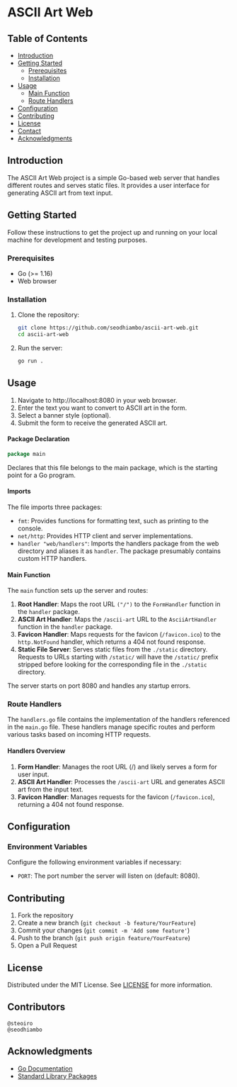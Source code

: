 # ASCII Art Web 

## Table of Contents

- [Introduction](#introduction)
- [Getting Started](#getting-started)
  - [Prerequisites](#prerequisites)
  - [Installation](#installation)
- [Usage](#usage)
  - [Main Function](#main-function)
  - [Route Handlers](#route-handlers)
- [Configuration](#configuration)
- [Contributing](#contributing)
- [License](#license)
- [Contact](#contact)
- [Acknowledgments](#acknowledgments)

## Introduction

The ASCII Art Web project is a simple Go-based web server that handles different routes and serves static files. It provides a user interface for generating ASCII art from text input.

## Getting Started

Follow these instructions to get the project up and running on your local machine for development and testing purposes.

### Prerequisites

- Go (>= 1.16)
- Web browser

### Installation

1. Clone the repository:
   ```sh
   git clone https://github.com/seodhiambo/ascii-art-web.git
   cd ascii-art-web
   ```

2. Run the server:
   ```sh
   go run .
   ```

## Usage

1. Navigate to http://localhost:8080 in your web browser.
2. Enter the text you want to convert to ASCII art in the form.
3. Select a banner style (optional).
4. Submit the form to receive the generated ASCII art.

#### Package Declaration

```go
package main
```
Declares that this file belongs to the main package, which is the starting point for a Go program.

#### Imports

The file imports three packages:
- `fmt`: Provides functions for formatting text, such as printing to the console.
- `net/http`: Provides HTTP client and server implementations.
- `handler "web/handlers"`: Imports the handlers package from the web directory and aliases it as `handler`. The package presumably contains custom HTTP handlers.

#### Main Function

The `main` function sets up the server and routes:

1. **Root Handler**: Maps the root URL `("/")` to the `FormHandler` function in the `handler` package.
2. **ASCII Art Handler**: Maps the `/ascii-art` URL to the `AsciiArtHandler` function in the `handler` package.
3. **Favicon Handler**: Maps requests for the favicon (`/favicon.ico`) to the `http.NotFound` handler, which returns a 404 not found response.
4. **Static File Server**: Serves static files from the `./static` directory. Requests to URLs starting with `/static/` will have the `/static/` prefix stripped before looking for the corresponding file in the `./static` directory.

The server starts on port 8080 and handles any startup errors.

### Route Handlers

The `handlers.go` file contains the implementation of the handlers referenced in the `main.go` file. These handlers manage specific routes and perform various tasks based on incoming HTTP requests.

#### Handlers Overview

1. **Form Handler**: Manages the root URL (/) and likely serves a form for user input.
2. **ASCII Art Handler**: Processes the `/ascii-art` URL and generates ASCII art from the input text.
3. **Favicon Handler**: Manages requests for the favicon (`/favicon.ico`), returning a 404 not found response.

## Configuration

### Environment Variables

Configure the following environment variables if necessary:
- `PORT`: The port number the server will listen on (default: 8080).

## Contributing

1. Fork the repository
2. Create a new branch (`git checkout -b feature/YourFeature`)
3. Commit your changes (`git commit -m 'Add some feature'`)
4. Push to the branch (`git push origin feature/YourFeature`)
5. Open a Pull Request

## License

Distributed under the MIT License. See [LICENSE](./LICENSE) for more information.

## Contributors
```
@steoiro
@seodhiambo
```
## Acknowledgments

- [Go Documentation](https://golang.org/doc/)
- [Standard Library Packages](https://pkg.go.dev/std)

